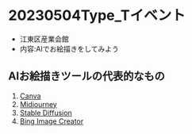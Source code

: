 # 20230504Type_Tイベント
- 江東区産業会館
- 内容:AIでお絵描きをしてみよう
## AIお絵描きツールの代表的なもの
1. [Canva](https://www.canva.com/)
2. [Midjourney](https://www.midjourney.com/app/)
3. [Stable Diffusion](https://github.com/AUTOMATIC1111/stable-diffusion-webui)
4. [Bing Image Creator](https://www.bing.com/create)
